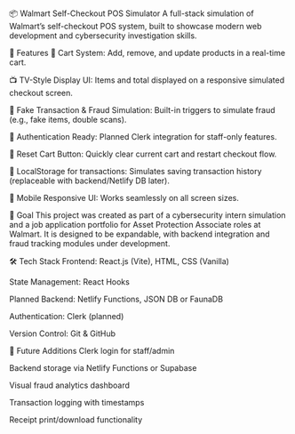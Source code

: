 📦 Walmart Self-Checkout POS Simulator
A full-stack simulation of Walmart’s self-checkout POS system, built to showcase modern web development and cybersecurity investigation skills.

🔧 Features
🛒 Cart System: Add, remove, and update products in a real-time cart.

📺 TV-Style Display UI: Items and total displayed on a responsive simulated checkout screen.

💸 Fake Transaction & Fraud Simulation: Built-in triggers to simulate fraud (e.g., fake items, double scans).

🔐 Authentication Ready: Planned Clerk integration for staff-only features.

🧹 Reset Cart Button: Quickly clear current cart and restart checkout flow.

💾 LocalStorage for transactions: Simulates saving transaction history (replaceable with backend/Netlify DB later).

📱 Mobile Responsive UI: Works seamlessly on all screen sizes.

🎯 Goal
This project was created as part of a cybersecurity intern simulation and a job application portfolio for Asset Protection Associate roles at Walmart. It is designed to be expandable, with backend integration and fraud tracking modules under development.

🛠 Tech Stack
Frontend: React.js (Vite), HTML, CSS (Vanilla)

State Management: React Hooks

Planned Backend: Netlify Functions, JSON DB or FaunaDB

Authentication: Clerk (planned)

Version Control: Git & GitHub

🚀 Future Additions
Clerk login for staff/admin

Backend storage via Netlify Functions or Supabase

Visual fraud analytics dashboard

Transaction logging with timestamps

Receipt print/download functionality

